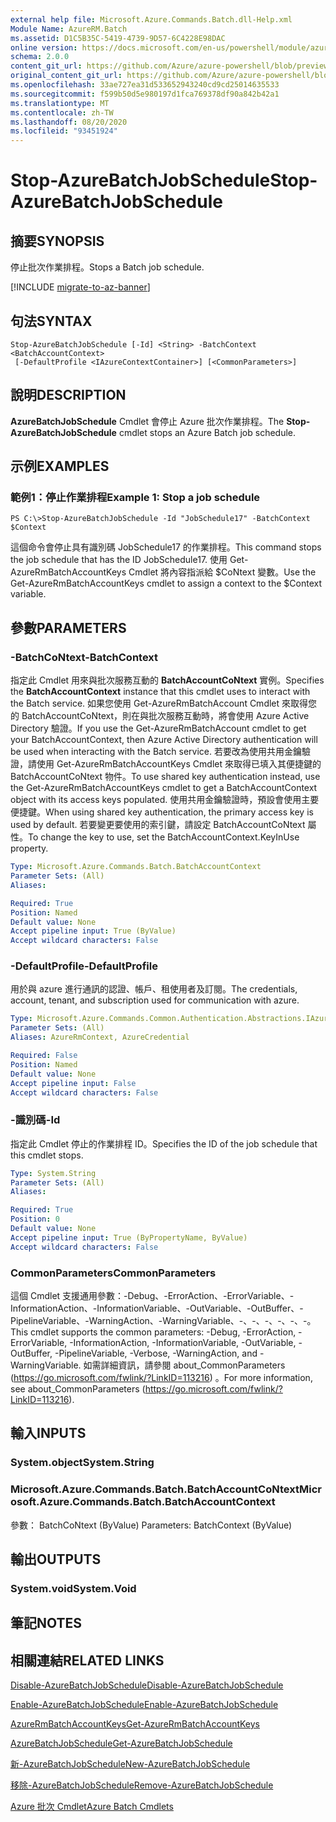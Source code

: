```yaml
---
external help file: Microsoft.Azure.Commands.Batch.dll-Help.xml
Module Name: AzureRM.Batch
ms.assetid: D1C5B35C-5419-4739-9D57-6C4228E98DAC
online version: https://docs.microsoft.com/en-us/powershell/module/azurerm.batch/stop-azurebatchjobschedule
schema: 2.0.0
content_git_url: https://github.com/Azure/azure-powershell/blob/preview/src/ResourceManager/AzureBatch/Commands.Batch/help/Stop-AzureBatchJobSchedule.md
original_content_git_url: https://github.com/Azure/azure-powershell/blob/preview/src/ResourceManager/AzureBatch/Commands.Batch/help/Stop-AzureBatchJobSchedule.md
ms.openlocfilehash: 33ae727ea31d533652943240cd9cd25014635533
ms.sourcegitcommit: f599b50d5e980197d1fca769378df90a842b42a1
ms.translationtype: MT
ms.contentlocale: zh-TW
ms.lasthandoff: 08/20/2020
ms.locfileid: "93451924"
---
```

# <span data-ttu-id="07802-101">Stop-AzureBatchJobSchedule</span><span class="sxs-lookup"><span data-stu-id="07802-101">Stop-AzureBatchJobSchedule</span></span>

## <span data-ttu-id="07802-102">摘要</span><span class="sxs-lookup"><span data-stu-id="07802-102">SYNOPSIS</span></span>
<span data-ttu-id="07802-103">停止批次作業排程。</span><span class="sxs-lookup"><span data-stu-id="07802-103">Stops a Batch job schedule.</span></span>

[!INCLUDE [migrate-to-az-banner](../../includes/migrate-to-az-banner.md)]

## <span data-ttu-id="07802-104">句法</span><span class="sxs-lookup"><span data-stu-id="07802-104">SYNTAX</span></span>

```
Stop-AzureBatchJobSchedule [-Id] <String> -BatchContext <BatchAccountContext>
 [-DefaultProfile <IAzureContextContainer>] [<CommonParameters>]
```

## <span data-ttu-id="07802-105">說明</span><span class="sxs-lookup"><span data-stu-id="07802-105">DESCRIPTION</span></span>
<span data-ttu-id="07802-106">**AzureBatchJobSchedule** Cmdlet 會停止 Azure 批次作業排程。</span><span class="sxs-lookup"><span data-stu-id="07802-106">The **Stop-AzureBatchJobSchedule** cmdlet stops an Azure Batch job schedule.</span></span>

## <span data-ttu-id="07802-107">示例</span><span class="sxs-lookup"><span data-stu-id="07802-107">EXAMPLES</span></span>

### <span data-ttu-id="07802-108">範例1：停止作業排程</span><span class="sxs-lookup"><span data-stu-id="07802-108">Example 1: Stop a job schedule</span></span>
```
PS C:\>Stop-AzureBatchJobSchedule -Id "JobSchedule17" -BatchContext $Context
```

<span data-ttu-id="07802-109">這個命令會停止具有識別碼 JobSchedule17 的作業排程。</span><span class="sxs-lookup"><span data-stu-id="07802-109">This command stops the job schedule that has the ID JobSchedule17.</span></span>
<span data-ttu-id="07802-110">使用 Get-AzureRmBatchAccountKeys Cmdlet 將內容指派給 $CoNtext 變數。</span><span class="sxs-lookup"><span data-stu-id="07802-110">Use the Get-AzureRmBatchAccountKeys cmdlet to assign a context to the $Context variable.</span></span>

## <span data-ttu-id="07802-111">參數</span><span class="sxs-lookup"><span data-stu-id="07802-111">PARAMETERS</span></span>

### <span data-ttu-id="07802-112">-BatchCoNtext</span><span class="sxs-lookup"><span data-stu-id="07802-112">-BatchContext</span></span>
<span data-ttu-id="07802-113">指定此 Cmdlet 用來與批次服務互動的 **BatchAccountCoNtext** 實例。</span><span class="sxs-lookup"><span data-stu-id="07802-113">Specifies the **BatchAccountContext** instance that this cmdlet uses to interact with the Batch service.</span></span>
<span data-ttu-id="07802-114">如果您使用 Get-AzureRmBatchAccount Cmdlet 來取得您的 BatchAccountCoNtext，則在與批次服務互動時，將會使用 Azure Active Directory 驗證。</span><span class="sxs-lookup"><span data-stu-id="07802-114">If you use the Get-AzureRmBatchAccount cmdlet to get your BatchAccountContext, then Azure Active Directory authentication will be used when interacting with the Batch service.</span></span> <span data-ttu-id="07802-115">若要改為使用共用金鑰驗證，請使用 Get-AzureRmBatchAccountKeys Cmdlet 來取得已填入其便捷鍵的 BatchAccountCoNtext 物件。</span><span class="sxs-lookup"><span data-stu-id="07802-115">To use shared key authentication instead, use the Get-AzureRmBatchAccountKeys cmdlet to get a BatchAccountContext object with its access keys populated.</span></span> <span data-ttu-id="07802-116">使用共用金鑰驗證時，預設會使用主要便捷鍵。</span><span class="sxs-lookup"><span data-stu-id="07802-116">When using shared key authentication, the primary access key is used by default.</span></span> <span data-ttu-id="07802-117">若要變更要使用的索引鍵，請設定 BatchAccountCoNtext 屬性。</span><span class="sxs-lookup"><span data-stu-id="07802-117">To change the key to use, set the BatchAccountContext.KeyInUse property.</span></span>

```yaml
Type: Microsoft.Azure.Commands.Batch.BatchAccountContext
Parameter Sets: (All)
Aliases:

Required: True
Position: Named
Default value: None
Accept pipeline input: True (ByValue)
Accept wildcard characters: False
```

### <span data-ttu-id="07802-118">-DefaultProfile</span><span class="sxs-lookup"><span data-stu-id="07802-118">-DefaultProfile</span></span>
<span data-ttu-id="07802-119">用於與 azure 進行通訊的認證、帳戶、租使用者及訂閱。</span><span class="sxs-lookup"><span data-stu-id="07802-119">The credentials, account, tenant, and subscription used for communication with azure.</span></span>

```yaml
Type: Microsoft.Azure.Commands.Common.Authentication.Abstractions.IAzureContextContainer
Parameter Sets: (All)
Aliases: AzureRmContext, AzureCredential

Required: False
Position: Named
Default value: None
Accept pipeline input: False
Accept wildcard characters: False
```

### <span data-ttu-id="07802-120">-識別碼</span><span class="sxs-lookup"><span data-stu-id="07802-120">-Id</span></span>
<span data-ttu-id="07802-121">指定此 Cmdlet 停止的作業排程 ID。</span><span class="sxs-lookup"><span data-stu-id="07802-121">Specifies the ID of the job schedule that this cmdlet stops.</span></span>

```yaml
Type: System.String
Parameter Sets: (All)
Aliases:

Required: True
Position: 0
Default value: None
Accept pipeline input: True (ByPropertyName, ByValue)
Accept wildcard characters: False
```

### <span data-ttu-id="07802-122">CommonParameters</span><span class="sxs-lookup"><span data-stu-id="07802-122">CommonParameters</span></span>
<span data-ttu-id="07802-123">這個 Cmdlet 支援通用參數：-Debug、-ErrorAction、-ErrorVariable、-InformationAction、-InformationVariable、-OutVariable、-OutBuffer、-PipelineVariable、-WarningAction、-WarningVariable、-、-、-、-、-、-。</span><span class="sxs-lookup"><span data-stu-id="07802-123">This cmdlet supports the common parameters: -Debug, -ErrorAction, -ErrorVariable, -InformationAction, -InformationVariable, -OutVariable, -OutBuffer, -PipelineVariable, -Verbose, -WarningAction, and -WarningVariable.</span></span> <span data-ttu-id="07802-124">如需詳細資訊，請參閱 about_CommonParameters (https://go.microsoft.com/fwlink/?LinkID=113216) 。</span><span class="sxs-lookup"><span data-stu-id="07802-124">For more information, see about_CommonParameters (https://go.microsoft.com/fwlink/?LinkID=113216).</span></span>

## <span data-ttu-id="07802-125">輸入</span><span class="sxs-lookup"><span data-stu-id="07802-125">INPUTS</span></span>

### <span data-ttu-id="07802-126">System.object</span><span class="sxs-lookup"><span data-stu-id="07802-126">System.String</span></span>

### <span data-ttu-id="07802-127">Microsoft.Azure.Commands.Batch.BatchAccountCoNtext</span><span class="sxs-lookup"><span data-stu-id="07802-127">Microsoft.Azure.Commands.Batch.BatchAccountContext</span></span>
<span data-ttu-id="07802-128">參數： BatchCoNtext (ByValue) </span><span class="sxs-lookup"><span data-stu-id="07802-128">Parameters: BatchContext (ByValue)</span></span>

## <span data-ttu-id="07802-129">輸出</span><span class="sxs-lookup"><span data-stu-id="07802-129">OUTPUTS</span></span>

### <span data-ttu-id="07802-130">System.void</span><span class="sxs-lookup"><span data-stu-id="07802-130">System.Void</span></span>

## <span data-ttu-id="07802-131">筆記</span><span class="sxs-lookup"><span data-stu-id="07802-131">NOTES</span></span>

## <span data-ttu-id="07802-132">相關連結</span><span class="sxs-lookup"><span data-stu-id="07802-132">RELATED LINKS</span></span>

[<span data-ttu-id="07802-133">Disable-AzureBatchJobSchedule</span><span class="sxs-lookup"><span data-stu-id="07802-133">Disable-AzureBatchJobSchedule</span></span>](./Disable-AzureBatchJobSchedule.md)

[<span data-ttu-id="07802-134">Enable-AzureBatchJobSchedule</span><span class="sxs-lookup"><span data-stu-id="07802-134">Enable-AzureBatchJobSchedule</span></span>](./Enable-AzureBatchJobSchedule.md)

[<span data-ttu-id="07802-135">AzureRmBatchAccountKeys</span><span class="sxs-lookup"><span data-stu-id="07802-135">Get-AzureRmBatchAccountKeys</span></span>](./Get-AzureRmBatchAccountKeys.md)

[<span data-ttu-id="07802-136">AzureBatchJobSchedule</span><span class="sxs-lookup"><span data-stu-id="07802-136">Get-AzureBatchJobSchedule</span></span>](./Get-AzureBatchJobSchedule.md)

[<span data-ttu-id="07802-137">新-AzureBatchJobSchedule</span><span class="sxs-lookup"><span data-stu-id="07802-137">New-AzureBatchJobSchedule</span></span>](./New-AzureBatchJobSchedule.md)

[<span data-ttu-id="07802-138">移除-AzureBatchJobSchedule</span><span class="sxs-lookup"><span data-stu-id="07802-138">Remove-AzureBatchJobSchedule</span></span>](./Remove-AzureBatchJobSchedule.md)

[<span data-ttu-id="07802-139">Azure 批次 Cmdlet</span><span class="sxs-lookup"><span data-stu-id="07802-139">Azure Batch Cmdlets</span></span>](./AzureRM.Batch.md)



